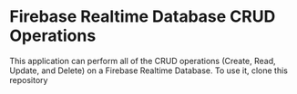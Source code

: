 # Firebase Realtime Database CRUD Operations

This application can perform all of the CRUD operations (Create, Read, Update, and Delete) on a Firebase Realtime Database.  To use it, clone this repository
